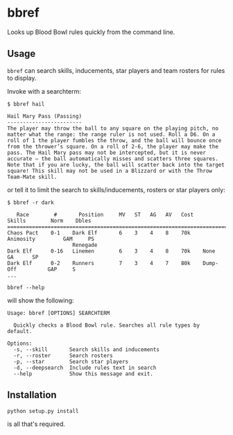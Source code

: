 # bbref

Looks up Blood Bowl rules quickly from the command line.

## Usage

`bbref` can search skills, inducements, star players and team rosters for rules
to display.

Invoke with a searchterm:

~~~
$ bbref hail

Hail Mary Pass (Passing)
------------------------
The player may throw the ball to any square on the playing pitch, no
matter what the range: the range ruler is not used. Roll a D6. On a
roll of 1 the player fumbles the throw, and the ball will bounce once
from the thrower’s square. On a roll of 2-6, the player may make the
pass. The Hail Mary pass may not be intercepted, but it is never
accurate – the ball automatically misses and scatters three squares.
Note that if you are lucky, the ball will scatter back into the target
square! This skill may not be used in a Blizzard or with the Throw
Team-Mate skill.
~~~

or tell it to limit the search to skills/inducements, rosters or star players only:

~~~
$ bbref -r dark

   Race        #       Position     MV   ST   AG   AV   Cost       Skills        Norm    Dbles
==============================================================================================
Chaos Pact    0-1    Dark Elf       6    3    4    8    70k    Animosity         GAM     PS
                     Renegade
Dark Elf      0-16   Linemen        6    3    4    8    70k    None              GA      SP
Dark Elf      0-2    Runners        7    3    4    7    80k    Dump-Off          GAP     S
...
~~~

`bbref --help`

will show the following:

~~~
Usage: bbref [OPTIONS] SEARCHTERM

  Quickly checks a Blood Bowl rule. Searches all rule types by default.

Options:
  -s, --skill       Search skills and inducements
  -r, --roster      Search rosters
  -p, --star        Search star players
  -d, --deepsearch  Include rules text in search
  --help            Show this message and exit.
~~~

## Installation

`python setup.py install`

is all that's required.

